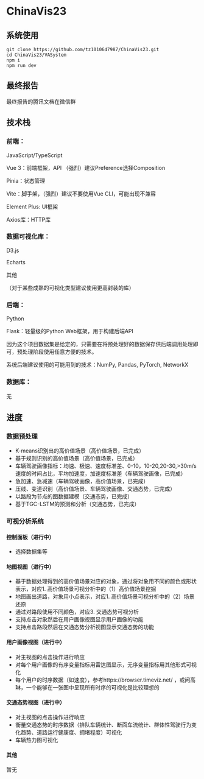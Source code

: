 # ChinaVis23

## 系统使用

```
git clone https://github.com/tz1010647987/ChinaVis23.git
cd ChinaVis23/VASystem
npm i
npm run dev
```

## 最终报告
最终报告的腾讯文档在微信群

## 技术栈
### 前端：

JavaScript/TypeScript

Vue 3：前端框架，API （强烈）建议Preference选择Composition

Pinia：状态管理

Vite：脚手架，（强烈）建议不要使用Vue CLI，可能出现不兼容

Element Plus: UI框架

Axios库：HTTP库

### 数据可视化库：

D3.js

Echarts

其他

（对于某些成熟的可视化类型建议使用更高封装的库）

### 后端：

Python

Flask：轻量级的Python Web框架，用于构建后端API

因为这个项目数据集是给定的，只需要在将预处理好的数据保存供后端调用处理即可，预处理阶段使用任意方便的技术。

系统后端建议使用的可能用到的技术：NumPy, Pandas, PyTorch, NetworkX

### 数据库：

无

## 进度

### 数据预处理

- K-means识别出的高价值场景（高价值场景，已完成）
- 基于规则识别的高价值场景（高价值场景，已完成）
- 车辆驾驶画像指标：均速、极速、速度标准差、0-10，10-20,20-30,>30m/s速度的时间占比，平均加速度，加速度标准差（车辆驾驶画像，已完成）
- 急加速、急减速（车辆驾驶画像，高价值场景，已完成）
- 压线、变道识别（高价值场景、车辆驾驶画像、交通态势，已完成）
- 以路段为节点的图数据建模（交通态势，已完成）
- 基于TGC-LSTM的预测和分析（交通态势，已完成）

### 可视分析系统

#### 控制面板（进行中）
- 选择数据集等
#### 地图视图（进行中）
- 基于数据处理得到的高价值场景对应的对象，通过将对象用不同的颜色或形状表示，对应1. 高价值场景可视分析中的（1）高价值场景挖掘
- 地图画出道路，对象用小点表示，对应1. 高价值场景可视分析中的（2）场景还原
- 通过对路段使用不同颜色，对应3. 交通态势可视分析
- 支持点击对象然后在用户画像视图显示用户画像的功能
- 支持点击路段然后在交通态势分析视图显示交通态势的功能
#### 用户画像视图（进行中）
- 对主视图的点击操作进行响应
- 对每个用户画像的有序变量指标用雷达图显示，无序变量指标用其他形式可视化
- 每个用户的时序数据（如速度），参考https://browser.timeviz.net/ ，或问高琳，一个能够在一张图中呈现所有时序的可视化是比较理想的
#### 交通态势视图（进行中）
- 对主视图的点击操作进行响应
- 衡量交通态势的时序数据（排队车辆统计、断面车流统计、群体性驾驶行为变化趋势、道路运行健康度、拥堵程度）可视化
- 车辆热力图可视化
#### 其他
暂无
